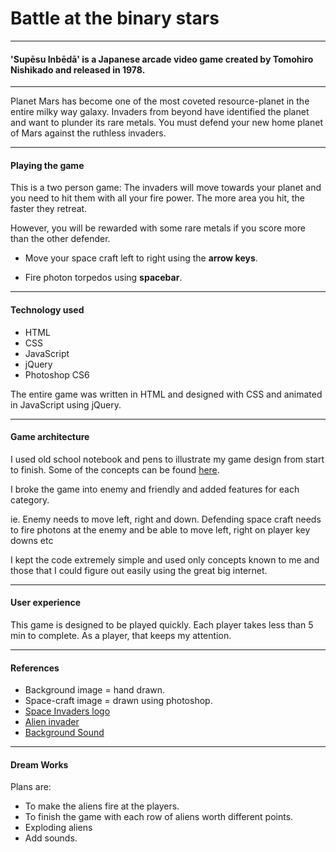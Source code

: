 # Battle at the binary stars 
---
#### 'Supēsu Inbēdā' is a Japanese arcade video game created by Tomohiro Nishikado and released in 1978. 
     
---
Planet Mars has become one of the most coveted resource-planet in the entire milky way galaxy. Invaders from beyond have identified the planet and want to plunder its rare metals. You must defend your new home planet of Mars against the ruthless invaders.

---
#### Playing the game

This is a two person game:
The invaders will move towards your planet and you need to hit them with all your fire power. The more area you hit, the faster they retreat.

However, you will be rewarded with some rare metals if you score more than the other defender. 

* Move your space craft left to right using the  **arrow keys**.

* Fire photon torpedos using **spacebar**.

---
#### Technology used
* HTML
* CSS
* JavaScript
* jQuery
* Photoshop CS6

The entire game was written in HTML and designed with CSS and animated in JavaScript using jQuery.

---
#### Game architecture
I used old school notebook and pens to illustrate my game design from start to finish. Some of the concepts can be found [here](google.com).

I broke the game into enemy and friendly and added features for each category. 

ie. Enemy needs to move left, right and down. Defending space craft needs to fire photons at the enemy and be able to move left, right on player key downs etc

I kept the code extremely simple and used only concepts known to me and those that I could figure out easily using the great big internet.

---
#### User experience
This game is designed to be played quickly. Each player takes less than 5 min to complete. As a player, that keeps my attention.

---
#### References
* Background image = hand drawn.
* Space-craft image = drawn using photoshop.
* [Space Invaders logo](http://www.classicgaming.cc/classics/space-invaders/images/space-invaders-logo.png)
* [Alien invader](https://www.destructoid.com//ul/478638-h1.jpg')
* [Background Sound](http://www.classicgaming.cc/classics/space-invaders/sounds)

---
#### Dream Works
Plans are:
 
* To make the aliens fire at the players. 
* To finish the game with each row of aliens worth different points. 
* Exploding aliens
* Add sounds.



 


